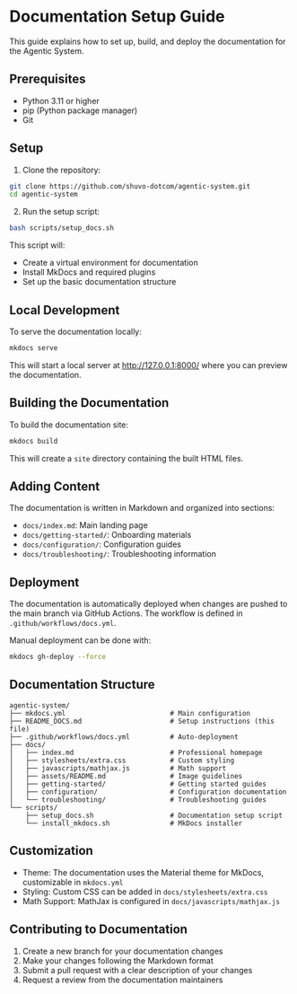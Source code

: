# Documentation Setup Guide

This guide explains how to set up, build, and deploy the documentation for the Agentic System.

## Prerequisites

- Python 3.11 or higher
- pip (Python package manager)
- Git

## Setup

1. Clone the repository:

```bash
git clone https://github.com/shuvo-dotcom/agentic-system.git
cd agentic-system
```

2. Run the setup script:

```bash
bash scripts/setup_docs.sh
```

This script will:
- Create a virtual environment for documentation
- Install MkDocs and required plugins
- Set up the basic documentation structure

## Local Development

To serve the documentation locally:

```bash
mkdocs serve
```

This will start a local server at http://127.0.0.1:8000/ where you can preview the documentation.

## Building the Documentation

To build the documentation site:

```bash
mkdocs build
```

This will create a `site` directory containing the built HTML files.

## Adding Content

The documentation is written in Markdown and organized into sections:

- `docs/index.md`: Main landing page
- `docs/getting-started/`: Onboarding materials
- `docs/configuration/`: Configuration guides
- `docs/troubleshooting/`: Troubleshooting information

## Deployment

The documentation is automatically deployed when changes are pushed to the main branch via GitHub Actions. The workflow is defined in `.github/workflows/docs.yml`.

Manual deployment can be done with:

```bash
mkdocs gh-deploy --force
```

## Documentation Structure

```
agentic-system/
├── mkdocs.yml                          # Main configuration
├── README_DOCS.md                      # Setup instructions (this file)
├── .github/workflows/docs.yml          # Auto-deployment
├── docs/
│   ├── index.md                        # Professional homepage
│   ├── stylesheets/extra.css           # Custom styling
│   ├── javascripts/mathjax.js          # Math support
│   ├── assets/README.md                # Image guidelines
│   ├── getting-started/                # Getting started guides
│   ├── configuration/                  # Configuration documentation
│   └── troubleshooting/                # Troubleshooting guides
└── scripts/
    ├── setup_docs.sh                   # Documentation setup script
    └── install_mkdocs.sh               # MkDocs installer
```

## Customization

- Theme: The documentation uses the Material theme for MkDocs, customizable in `mkdocs.yml`
- Styling: Custom CSS can be added in `docs/stylesheets/extra.css`
- Math Support: MathJax is configured in `docs/javascripts/mathjax.js`

## Contributing to Documentation

1. Create a new branch for your documentation changes
2. Make your changes following the Markdown format
3. Submit a pull request with a clear description of your changes
4. Request a review from the documentation maintainers
